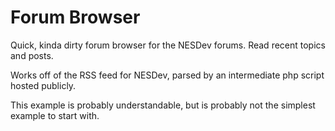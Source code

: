 # Forum Browser

Quick, kinda dirty forum browser for the NESDev forums. Read recent topics and posts.

Works off of the RSS feed for NESDev, parsed by an intermediate php script hosted publicly.

This example is probably understandable, but is probably not the simplest example to start with. 